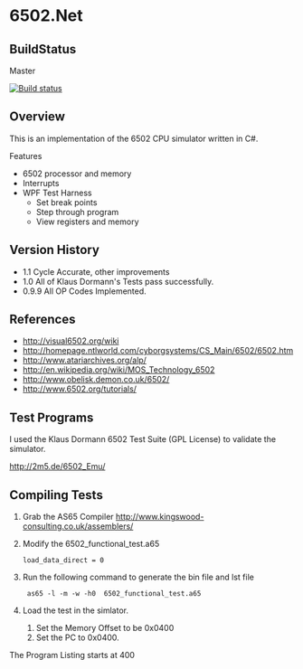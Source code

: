 
6502.Net
=============

BuildStatus
-----------

Master

[![Build status](https://ci.appveyor.com/api/projects/status/lm20s4ffeptg00ra/branch/master?svg=true)](https://ci.appveyor.com/project/aaronmell/6502net/branch/master)


Overview
--------
This is an implementation of the 6502 CPU simulator written in C#.

Features

- 6502 processor and memory
- Interrupts
- WPF Test Harness
  * Set break points
  * Step through program
  * View registers and memory

Version History
-------------

- 1.1 Cycle Accurate, other improvements
- 1.0 All of Klaus Dormann's Tests pass successfully.
- 0.9.9 All OP Codes Implemented.

References
----------

- <http://visual6502.org/wiki>
- <http://homepage.ntlworld.com/cyborgsystems/CS_Main/6502/6502.htm>
- <http://www.atariarchives.org/alp/>
- <http://en.wikipedia.org/wiki/MOS_Technology_6502>
- <http://www.obelisk.demon.co.uk/6502/>
- <http://www.6502.org/tutorials/>

Test Programs
-------------

I used the Klaus Dormann 6502 Test Suite (GPL License) to validate the simulator.

<http://2m5.de/6502_Emu/> 

Compiling Tests
---------------

1. Grab the AS65 Compiler <http://www.kingswood-consulting.co.uk/assemblers/>

1. Modify the 6502_functional_test.a65

       load_data_direct = 0

1. Run the following command to generate the bin file and lst file

        as65 -l -m -w -h0  6502_functional_test.a65

1. Load the test in the simlator.
    1. Set the Memory Offset to be 0x0400 
    1. Set the PC to 0x0400. 

The Program Listing starts at 400


